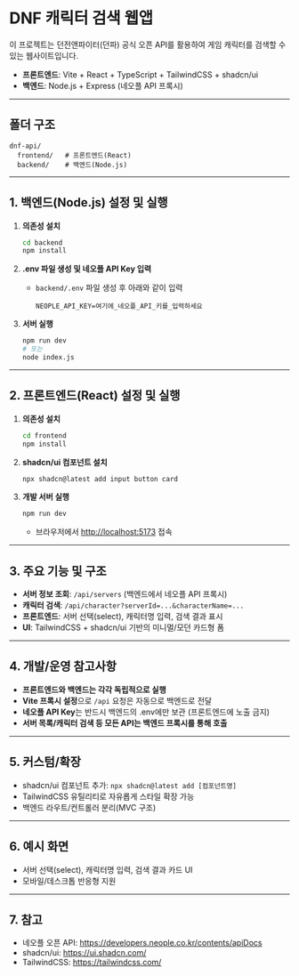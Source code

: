 # DNF 캐릭터 검색 웹앱

이 프로젝트는 던전앤파이터(던파) 공식 오픈 API를 활용하여
게임 캐릭터를 검색할 수 있는 웹사이트입니다.

- **프론트엔드**: Vite + React + TypeScript + TailwindCSS + shadcn/ui
- **백엔드**: Node.js + Express (네오플 API 프록시)

---

## 폴더 구조

```
dnf-api/
  frontend/   # 프론트엔드(React)
  backend/    # 백엔드(Node.js)
```

---

## 1. 백엔드(Node.js) 설정 및 실행

1. **의존성 설치**
   ```sh
   cd backend
   npm install
   ```

2. **.env 파일 생성 및 네오플 API Key 입력**
   - `backend/.env` 파일 생성 후 아래와 같이 입력
     ```
     NEOPLE_API_KEY=여기에_네오플_API_키를_입력하세요
     ```

3. **서버 실행**
   ```sh
   npm run dev
   # 또는
   node index.js
   ```

---

## 2. 프론트엔드(React) 설정 및 실행

1. **의존성 설치**
   ```sh
   cd frontend
   npm install
   ```

2. **shadcn/ui 컴포넌트 설치**
   ```sh
   npx shadcn@latest add input button card
   ```

3. **개발 서버 실행**
   ```sh
   npm run dev
   ```
   - 브라우저에서 [http://localhost:5173](http://localhost:5173) 접속

---

## 3. 주요 기능 및 구조

- **서버 정보 조회**: `/api/servers` (백엔드에서 네오플 API 프록시)
- **캐릭터 검색**: `/api/character?serverId=...&characterName=...`
- **프론트엔드**: 서버 선택(select), 캐릭터명 입력, 검색 결과 표시
- **UI**: TailwindCSS + shadcn/ui 기반의 미니멀/모던 카드형 폼

---

## 4. 개발/운영 참고사항

- **프론트엔드와 백엔드는 각각 독립적으로 실행**
- **Vite 프록시 설정**으로 `/api` 요청은 자동으로 백엔드로 전달
- **네오플 API Key**는 반드시 백엔드의 .env에만 보관 (프론트엔드에 노출 금지)
- **서버 목록/캐릭터 검색 등 모든 API는 백엔드 프록시를 통해 호출**

---

## 5. 커스텀/확장

- shadcn/ui 컴포넌트 추가: `npx shadcn@latest add [컴포넌트명]`
- TailwindCSS 유틸리티로 자유롭게 스타일 확장 가능
- 백엔드 라우트/컨트롤러 분리(MVC 구조)

---

## 6. 예시 화면

- 서버 선택(select), 캐릭터명 입력, 검색 결과 카드 UI
- 모바일/데스크톱 반응형 지원

---

## 7. 참고
- 네오플 오픈 API: https://developers.neople.co.kr/contents/apiDocs
- shadcn/ui: https://ui.shadcn.com/
- TailwindCSS: https://tailwindcss.com/